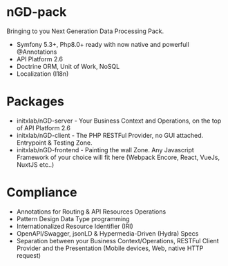 
# nGD-pack
Bringing to you Next Generation Data Processing Pack.
- Symfony 5.3+, Php8.0+ ready with now native and powerfull @Annotations
- API Platform 2.6
- Doctrine ORM, Unit of Work, NoSQL
- Localization (I18n)

# Packages
- initxlab/nGD-server - Your Business Context and Operations, on the top of API Platform 2.6
- initxlab/nGD-client - The PHP RESTFul Provider, no GUI attached. Entrypoint & Testing Zone.
- initxlab/nGD-frontend - Painting the wall Zone. Any Javascript Framework of your choice will fit here (Webpack Encore, React, VueJs, NuxtJS etc..)

# Compliance
- Annotations for Routing & API Resources Operations
- Pattern Design Data Type programming
- Internationalized Resource Identifier (IRI)
- OpenAPI/Swagger, jsonLD & Hypermedia-Driven (Hydra) Specs
- Separation between your Business Context/Operations, RESTFul Client Provider and the Presentation (Mobile devices, Web, native HTTP request)
